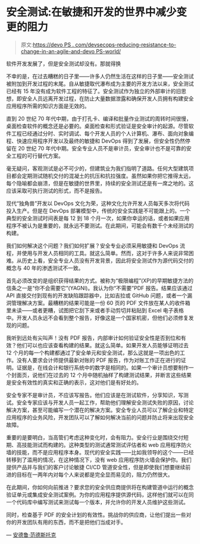 # 安全测试:在敏捷和开发的世界中减少变更的阻力

> 原文:[https://devo PS . com/devsecops-reducing-resistance-to-change-in-an-agile-and-devo PS-world/](https://devops.com/devsecops-reducing-resistance-to-change-in-an-agile-and-devops-world/)

软件开发发展了，但是安全测试却没有。那就得换

不幸的是，在过去糟糕的日子里——许多人仍然生活在这样的日子里——安全测试被附加到开发过程的末尾。自从敏捷取代瀑布成为主要的开发方法以来，安全测试已经有 15 年没有成为软件工程的特征了。安全测试作为独立的外部审计的旧思想，即安全人员远离开发过程，在防止大量数据泄露和确保开发人员拥有构建安全应用程序所需的知识方面是无效的。

直到 20 世纪 70 年代中期，由于打孔卡、编译和批量作业测试的周转时间很慢，桌面检查软件的概念还是必要的。桌面检查和形式验证是安全审计的起源。尽管软件工程已经通过分时、实时调试、每个开发人员的个人计算机、瀑布、面向对象编程、快速应用程序开发以及最终的敏捷和 DevOps 得到了发展，但安全性仍然停留在 20 世纪 70 年代中期。安全专业人员不是审计员，安全审计也不是可靠的安全工程的可行替代方案。

毫无疑问，客观测试是必不可少的，但建筑业为我们指明了道路。任何大型建筑项目都会定期测试随机交付的混凝土的抗压和抗拉强度。虽然如果你把它推得太远，每个隐喻都会崩溃，但是在敏捷的世界里，持续的安全测试还是有一席之地的。这应该采取可执行测试的形式，而不是报告。

现代“独角兽”开发以 DevOps 文化为荣，这种文化允许开发人员每天多次将代码投入生产。但是在 DevOps 部署模型中，传统的安全实践是不可能跟上的。一个典型的安全测试时间表是每 12 到 18 个月一次，如果你幸运的话，或者如果应用程序不被认为是重要的，就永远不要测试。在此期间，可能会有数千个未经测试的构建。

我们如何解决这个问题？我们如何扩展？安全专业必须采用敏捷和 DevOps 流程，并使用与开发人员相同的工具。就这么简单。然而，这对于许多人来说非常困难。从历史上看，安全专业人员没有开发背景，因此将安全测试作为源代码交付的概念与 40 年的渗透测试不一致。

首先必须改变的是组织获得结果的方式。被称为“极限编程”(XP)的早期敏捷方法的信条之一是“你不会需要它”(YAGNI)。我认为你“不需要”PDF 报告。结果应该通过 API 直接交付到现有的开发缺陷跟踪器中，比如吉拉或 GitHub 问题，或者一个漏洞管理解决方案。最糟糕的结果可能是一份 60 页的 PDF 文件放在某人的收件箱里未读——或者更糟，试图把它刮下来或者手动剪切并粘贴到 Excel 电子表格中。开发人员永远不会看到整个报告，好像这是一个国家机密，但他们必须修复发现的问题。

我听到远处有尖叫声！没有 PDF 报告，内部审计如何验证安全性是否到位和有效？他们可以也应该查看构建的结果。就这么简单。如果开发人员能够证明过去 12 个月的每一个构建都通过了安全单元和安全测试，那么这就是一项出色的工作。没有人要求会计师提供最新对账的 PDF 报告，作为对账工作正在进行的证明。证据是，在线会计和银行系统中的数字是相同的。如果一个审计员想要制作一个封面页，说他们在过去的 12 个月中随机抽样了构建测试结果，并断言这些结果是安全有效性的真实和正确的表示，这对他们是有好处的。

安全专家不是审计员，不应该写报告。他们应该是在测试软件，分享知识，写测试。安全专家应该与开发人员一起工作，帮助他们理解安全测试失败的原因，讨论解决方案，甚至可能编写一个潜在的解决方案。安全专业人员可以了解企业和特定应用程序的业务风险，开发团队可以了解如何解决当前的问题并防止将来出现安全故障。

重要的是要明白，当高管们考虑这种变化时，会有阻力。安全行业是围绕交付短期、高技能测试而构建的。这种类型的测试通常测试评估者和 web 应用程序防火墙的技能，而不是应用程序本身。现代的安全实践——比如我领导的这个——已经转移到了滥用的情况，在这种情况下，没有 web 应用程序防火墙会保护你。我们提供产品并与我们的客户讨论敏捷 CI/CD 管道安全性，但是即使我们想要继续前进的目标在一两年内对每个人来说都是完全显而易见的，阻力仍然很大。

在此期间，你如何向前推进？要求您的安全供应商提供将在构建管道中运行的概念验证单元或集成安全测试案例。为你的应用程序提供源代码，这样他们就可以在同一个代码库中编写测试来测试每一个版本，并允许你的开发人员维护这些测试。

同时，检查基于 PDF 的安全计划的有效性。挑战你的供应商，让他们提出一些对你的开发团队有用的东西，而不是把他们当成对手。

— [安德鲁·范德斯托克](https://devops.com/author/andrew-van-der-stock/)